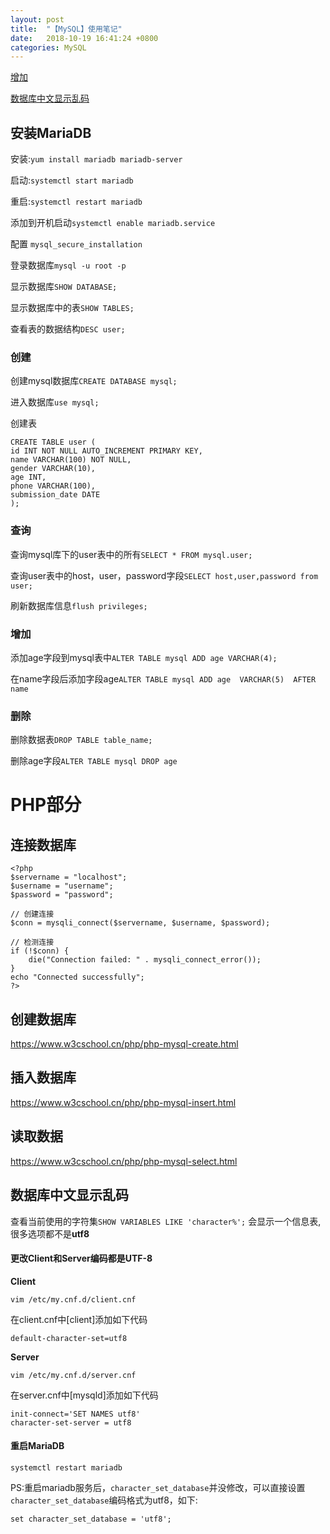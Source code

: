 ```yaml
---
layout: post
title:  "【MySQL】使用笔记"
date:   2018-10-19 16:41:24 +0800
categories: MySQL
---
```


[增加](#mysql_add)

[数据库中文显示乱码](#mariadb_encoding)
## 安装MariaDB
安装:`yum install mariadb mariadb-server`

启动:`systemctl start mariadb`

重启:`systemctl restart mariadb`

添加到开机启动`systemctl enable mariadb.service`

配置
`mysql_secure_installation`

登录数据库`mysql -u root -p`

显示数据库`SHOW DATABASE;`

显示数据库中的表`SHOW TABLES;`

查看表的数据结构`DESC user;`

### 创建
创建mysql数据库`CREATE DATABASE mysql;`

进入数据库`use mysql;`

创建表

```
CREATE TABLE user (
id INT NOT NULL AUTO_INCREMENT PRIMARY KEY,
name VARCHAR(100) NOT NULL,
gender VARCHAR(10),
age INT,
phone VARCHAR(100),
submission_date DATE
);
```
### 查询

查询mysql库下的user表中的所有`SELECT * FROM mysql.user;`

查询user表中的host，user，password字段`SELECT host,user,password from user;`

刷新数据库信息`flush privileges;`

### <a name='mysql_add'></a>增加
添加age字段到mysql表中`ALTER TABLE mysql ADD age VARCHAR(4);`

在name字段后添加字段age`ALTER TABLE mysql ADD age  VARCHAR(5)  AFTER name`
### 删除
删除数据表`DROP TABLE table_name;`

删除age字段`ALTER TABLE mysql DROP age`

# PHP部分

## 连接数据库
```
<?php 
$servername = "localhost"; 
$username = "username"; 
$password = "password"; 

// 创建连接 
$conn = mysqli_connect($servername, $username, $password); 

// 检测连接 
if (!$conn) { 
    die("Connection failed: " . mysqli_connect_error()); 
} 
echo "Connected successfully"; 
?>
```

## 创建数据库
https://www.w3cschool.cn/php/php-mysql-create.html

## 插入数据库
https://www.w3cschool.cn/php/php-mysql-insert.html

## 读取数据
https://www.w3cschool.cn/php/php-mysql-select.html

## <a name='mariadb_encoding'></a>数据库中文显示乱码
查看当前使用的字符集`SHOW VARIABLES LIKE 'character%';`
会显示一个信息表, 很多选项都不是**utf8**

#### 更改Client和Server编码都是UTF-8
**Client**

`vim /etc/my.cnf.d/client.cnf`

在client.cnf中[client]添加如下代码
```
default-character-set=utf8
```

**Server**

`vim /etc/my.cnf.d/server.cnf`

在server.cnf中[mysqld]添加如下代码

```
init-connect='SET NAMES utf8'  
character-set-server = utf8
```

#### 重启MariaDB
`systemctl restart mariadb`

PS:重启mariadb服务后，`character_set_database`并没修改，可以直接设置`character_set_database`编码格式为utf8，如下:

```
set character_set_database = 'utf8';
```